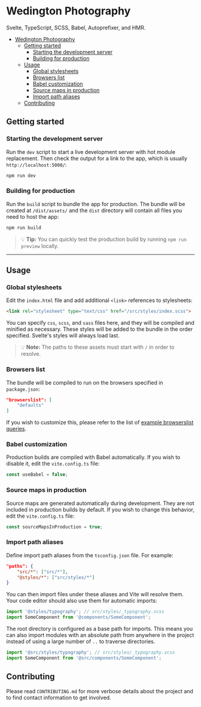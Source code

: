 # Wedington Photography

Svelte, TypeScript, SCSS, Babel, Autoprefixer, and HMR.

- [Wedington Photography](#wedington-photography)
  - [Getting started](#getting-started)
    - [Starting the development server](#starting-the-development-server)
    - [Building for production](#building-for-production)
  - [Usage](#usage)
    - [Global stylesheets](#global-stylesheets)
    - [Browsers list](#browsers-list)
    - [Babel customization](#babel-customization)
    - [Source maps in production](#source-maps-in-production)
    - [Import path aliases](#import-path-aliases)
  - [Contributing](#contributing)

## Getting started

### Starting the development server

Run the `dev` script to start a live development server with hot module replacement. Then check the output for a link
to the app, which is usually `http://localhost:5000/`:

```bash
npm run dev
```

### Building for production

Run the `build` script to bundle the app for production. The bundle will be created at `/dist/assets/` and the `dist`
directory will contain all files you need to host the app:

```bash
npm run build
```

> 💡 **Tip:** You can quickly test the production build by running `npm run preview` locally.

---

## Usage

### Global stylesheets

Edit the `index.html` file and add additional `<link>` references to stylesheets:

```html
<link rel="stylesheet" type="text/css" href="/src/styles/index.scss">
```

You can specify `css`, `scss`, and `sass` files here, and they will be compiled and minified as necessary. These styles
will be added to the bundle in the order specified. Svelte's styles will always load last.

> 💡 **Note:** The paths to these assets must start with `/` in order to resolve.

### Browsers list

The bundle will be compiled to run on the browsers specified in `package.json`:

```json
"browserslist": [
    "defaults"
]
```

If you wish to customize this, please refer to the list of
[example browserslist queries](https://github.com/browserslist/browserslist#full-list).

### Babel customization

Production builds are compiled with Babel automatically. If you wish to disable it, edit the `vite.config.ts` file:

```ts
const useBabel = false;
```

### Source maps in production

Source maps are generated automatically during development. They are not included in production builds by default. If
you wish to change this behavior, edit the `vite.config.ts` file:

```ts
const sourceMapsInProduction = true;
```

### Import path aliases

Define import path aliases from the `tsconfig.json` file. For example:

```json
"paths": {
    "src/*": ["src/*"],
    "@styles/*": ["src/styles/*"]
}
```

You can then import files under these aliases and Vite will resolve them. Your code editor should also use them
for automatic imports:

```ts
import '@styles/typography'; // src/styles/_typography.scss
import SomeComponent from '@components/SomeComponent';
```

The root directory is configured as a base path for imports. This means you can also import modules with an absolute
path from anywhere in the project instead of using a large number of `..` to traverse directories.

```ts
import '@src/styles/typography'; // src/styles/_typography.scss
import SomeComponent from '@src/components/SomeComponent';
```

## Contributing

Please read `CONTRIBUTING.md` for more verbose details about the project and to find contact information to get involved.